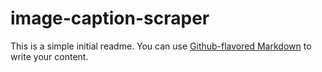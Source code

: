 # image-caption-scraper

This is a simple initial readme. You can use
[Github-flavored Markdown](https://github.com/alishibli97/image-caption-scraper/)
to write your content.

